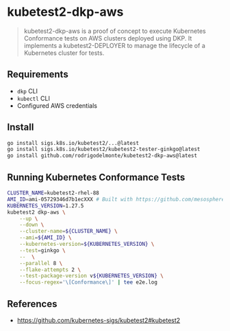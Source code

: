 # kubetest2-dkp-aws

> kubetest2-dkp-aws is a proof of concept to execute Kubernetes Conformance tests on AWS clusters deployed using DKP. It implements a kubetest2-DEPLOYER to manage the lifecycle of a Kubernetes cluster for tests.

## Requirements

* `dkp` CLI
* `kubectl` CLI
* Configured AWS credentials

## Install

```sh
go install sigs.k8s.io/kubetest2/...@latest
go install sigs.k8s.io/kubetest2/kubetest2-tester-ginkgo@latest
go install github.com/rodrigodelmonte/kubetest2-dkp-aws@latest
```

## Running Kubernetes Conformance Tests

```sh
CLUSTER_NAME=kubetest2-rhel-88
AMI_ID=ami-05729346d7b1ecXXX # Built with https://github.com/mesosphere/konvoy-image-builder/
KUBERNETES_VERSION=1.27.5
kubetest2 dkp-aws \
    --up \
    --down \
    --cluster-name=${CLUSTER_NAME} \
    --ami=${AMI_ID} \
    --kubernetes-version=${KUBERNETES_VERSION} \
    --test=ginkgo \
    --  \
    --parallel 8 \
    --flake-attempts 2 \
    --test-package-version v${KUBERNETES_VERSION} \
    --focus-regex='\[Conformance\]' | tee e2e.log
```

## References

* <https://github.com/kubernetes-sigs/kubetest2#kubetest2>
